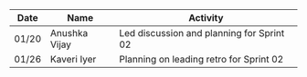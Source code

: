 
|Date| Name|   Activity     |
|----|-----|----------------|
| 01/20 | Anushka Vijay| Led discussion and planning for Sprint 02 |
|01/26| Kaveri Iyer | Planning on leading retro for Sprint 02 |

